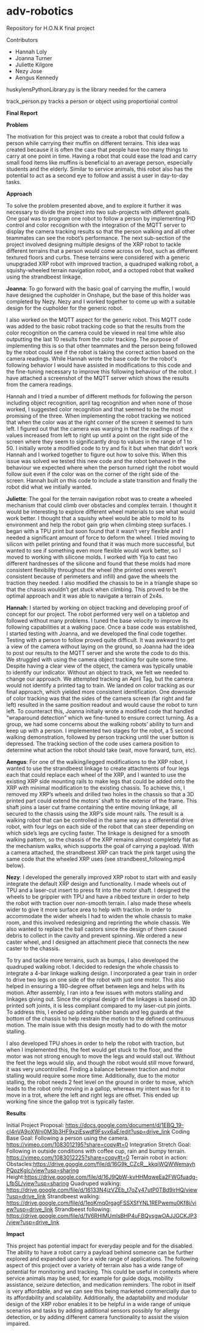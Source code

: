 # adv-robotics

Repository for H.O.N.K final project

Contributors
- Hannah Loly
- Joanna Turner
- Juliette Kilgore
- Nezy Jose
- Aengus Kennedy

huskylensPythonLibrary.py is the library needed for the camera

track_person.py tracks a person or object using proportional control 

**Final Report**

**Problem**

The motivation for this project was to create a robot that could follow a person while carrying their muffin on different terrains. This idea was created because it is often the case that people have too many things to carry at one point in time. Having a robot that could ease the load and carry small food items like muffins is beneficial to an average person, especially students and the elderly. Similar to service animals, this robot also has the potential to act as a second eye to follow and assist a user in day-to-day tasks. 

**Approach**

To solve the problem presented above, and to explore it further it was necessary to divide the project into two sub-projects with different goals. One goal was to program one robot to follow a person by implementing PID control and color recognition with the integration of the MQTT server to display the camera tracking results so that the person walking and all other teammates can see the robot’s performance. The next sub-section of the project involved designing multiple designs of the XRP robot to tackle different terrains that a person would come across on foot, such as different textured floors and curbs. These terrains were considered with a generic unupgraded XRP robot with improved traction, a quadruped walking robot, a squishy-wheeled terrain navigation robot, and a octoped robot that walked using the strandbeest linkage.


**Joanna**: To go forward with the basic goal of carrying the muffin, I would have designed the cupholder in Onshape, but the base of this holder was completed by Nezy. Nezy and I worked together to come up with a suitable design for the cupholder for the generic robot.

I also worked on the MQTT aspect for the generic robot. This MQTT code was added to the basic robot tracking code so that the results from the color recognition on the camera could be viewed in real time while also outputting the last 10 results from the color tracking. The purpose of implementing this is so that other teammates and the person being followed by the robot could see if the robot is taking the correct action based on the camera readings. While Hannah wrote the base code for the robot's following behavior I would have assisted in modifications to this code and the fine-tuning necessary to improve this following behaviour of the robot. I have attached a screenshot of the MQTT server which shows the results from the camera readings.



Hannah and I tried a number of different methods for following the person including object recognition, april tag recognition and when none of those worked, I suggested color recognition and that seemed to be the most promising of the three. When implementing the robot tracking we noticed that when the color was at the right corner of the screen it seemed to turn left. I figured out that the camera was warping in that the readings of the x values increased from left to right up until a point on the right side of the screen where they seem to significantly drop to values in the range of 1 to 50. I initially wrote a modified code to try and fix it but when that didn’t work Hannah and I worked together to figure out how to solve this. When this issue was solved we tested this new code and the robot behaved in the behaviour we expected where when the person turned right the robot would follow suit even if the color was on the corner of the right side of the screen. Hannah built on this code to include a state transition and finally the robot did what we initially wanted. 

**Juliette**: The goal for the terrain navigation robot was to create a wheeled mechanism that could climb over obstacles and complex terrain. I thought it would be interesting to explore different wheel materials to see what would work better. I thought that a squishy wheel would be able to mold to its environment and help the robot gain grip when climbing steep surfaces. I began with a TPU print but soon found that it wasn’t very flexible and I needed a significant amount of force to deform the wheel. I tried moving to silicon with pellet printing and found that it was much more successful, but wanted to see if something even more flexible would work better, so I moved to working with silicone molds. I worked with Yija to cast two different hardnesses of the silicone and found that these molds had more consistent flexibility throughout the wheel (the printed ones weren’t consistent because of perimeters and infill) and gave the wheels the traction they needed. I also modified the chassis to be in a triangle shape so that the chassis wouldn’t get stuck when climbing. This proved to be the optimal approach and it was able to navigate a terrain of 2x4s. 

**Hannah**: I started by working on object tracking and developing proof of concept for our project. The robot performed very well on a tabletop and followed without many problems. I tuned the base velocity to improve its following capabilities at a walking pace. Once a base code was established, I started testing with Joanna, and we developed the final code together. Testing with a person to follow proved quite difficult. It was awkward to get a view of the camera without laying on the ground, so Joanna had the idea to post our results to the MQTT server and she wrote the code to do this. We struggled with using the camera object tracking for quite some time. Despite having a clear view of the object, the camera was typically unable to identify our indicator. Without an object to track, we felt we needed to change our approach. We attempted tracking an April Tag, but the camera would not identify a printed tag to train. We landed on color tracking as our final approach, which yielded more consistent identification. One downside of color tracking was that the sides of the camera screen (far right and far left) resulted in the same position readout and would cause the robot to turn left. To counteract this, Joanna initially wrote a modified code that handled “wraparound detection” which we fine-tuned to ensure correct turning. As a group, we had some concerns about the walking robots’ ability to turn and keep up with a person. I implemented two stages for the robot, a 5 second walking demonstration, followed by person tracking until the user button is depressed. The tracking section of the code uses camera position to determine what action the robot should take (wait, move forward, turn, etc). 

**Aengus**: For one of the walking/legged modifications to the XRP robot, I wanted to use the strandbeest linkage to create attachments of four legs each that could replace each wheel of the XRP, and I wanted to use the existing XRP side mounting rails to make legs that could be added onto the XRP with minimal modification to the existing chassis. To achieve this, I removed my XRP’s wheels and drilled two holes in the chassis so that a 3D printed part could extend the motors’ shaft to the exterior of the frame. This shaft joins a laser cut frame containing the entire moving linkage, all secured to the chassis using the XRP’s side mount rails. 
The result is a walking robot that can be controlled in the same way as a differential drive robot, with four legs on each side of the robot that can steer depending on which side’s legs are cycling faster. The linkage is designed for a smooth walking pattern, so the chassis of the XRP remains almost completely flat as the mechanism walks, which supports the goal of carrying a payload. With a camera attached, the strandbeest XRP can track the pink target using the same code that the wheeled XRP uses (see strandbeest_following.mp4 below).

**Nezy**: I developed the generally improved XRP robot to start with and easily integrate the default XRP design and functionality. I made wheels out of TPU and a laser-cut insert to press fit into the motor shaft. I designed the wheels to be grippier with TPU and have a ribbed texture in order to help the robot with traction over non-smooth terrain. I also made these wheels wider to give it more surface area to help with traction. In order to accommodate the wider wheels I had to widen the whole chassis to make room, and this involved redesigning and reprinting the whole chassis. We also wanted to replace the ball castors since the design of them caused debris to collect in the cavity and prevent spinning. We ordered a new caster wheel, and I designed an attachment piece that connects the new caster to the chassis. 


To try and tackle more terrains, such as bumps, I also developed the quadruped walking robot. I decided to redesign the whole chassis to integrate a 4-bar linkage walking design. I incorporated a gear train in order to drive two legs on one side of the robot with just one motor. This also helped in ensuring a 180-degree offset between legs and helps with its motion. After assembly, I ran into a few issues with motors stalling and linkages giving out. Since the original design of the linkages is based on 3D printed soft joints, it is less compliant compared to my laser-cut pin joints. To address this, I ended up adding rubber bands and leg guards at the bottom of the chassis to help restrain the motion to the defined continuous motion. The main issue with this design mostly had to do with the motor stalling. 

I also developed TPU shoes in order to help the robot with traction, but when I implemented this, the feet would get stuck to the floor, and the motor was not strong enough to move the legs and would stall out. Without the feet the legs would slip, and though the robot would still move forward, it was very uncontrolled. Finding a balance between traction and motor stalling would require some more time. Additionally, due to the motor stalling, the robot needs 2 feet level on the ground in order to move, which leads to the robot only moving in a gallop, whereas my intent was for it to move in a trot, where the left and right legs are offset. This ended up working fine since the gallop trot is typically faster.


**Results**

Initial Project Proposal: https://docs.google.com/document/d/1EBQ_19-cI4nVA9oXWnj0M3b3HF9xziEswdf9Fsvx6aE/edit?usp=drive_link
Coding Base Goal: Following a person using the camera.  https://vimeo.com/1083012195?share=copy#t=0 
Integration Stretch Goal: Following in outside conditions with coffee cup, rain and bumpy terrain. https://vimeo.com/1083012225?share=copy#t=0 
Terrain robot in action:
Obstacles:https://drive.google.com/file/d/16G9k_CZcR__kkqiWQWWemayhPQpzKglc/view?usp=sharing 
Height:https://drive.google.com/file/d/16J9QbW-kvHHMqweEa2FWGfuadg-LfbSL/view?usp=sharing 
 Quadruped walking: https://drive.google.com/file/d/16133N4jzVZEb_t7oZy47utP0TBd9irHQ/view?usp=drive_link
Strandbeest walking: https://drive.google.com/file/d/1eoKmq0rgagFSSXSfYNL1REPwemu0Kf8j/view?usp=drive_link
Strandbeest following:
https://drive.google.com/file/d/1V6RHlMUmlsBHP4uFBQysgwOAJJGCKJP3/view?usp=drive_link

**Impact**

This project has potential impact for everyday people and for the disabled. The ability to have a robot carry a payload behind someone can be further explored and expanded upon for a wide range of applications. The following aspect of this project over a variety of terrain also has a wide range of potential for monitoring and tracking. This could be useful in contexts where service animals may be used, for example for guide dogs, mobility assistance, seizure detection, and medication reminders. The robot in itself is very affordable, and we can see this being marketed commercially due to its affordability and scalability. Additionally, the adaptability and modular design of the XRP robor enables it to be helpful in a wide range of unique scenarios and tasks by adding additional sensors possibly for allergy detection, or by adding different camera functionality to assist the vision impaired.
